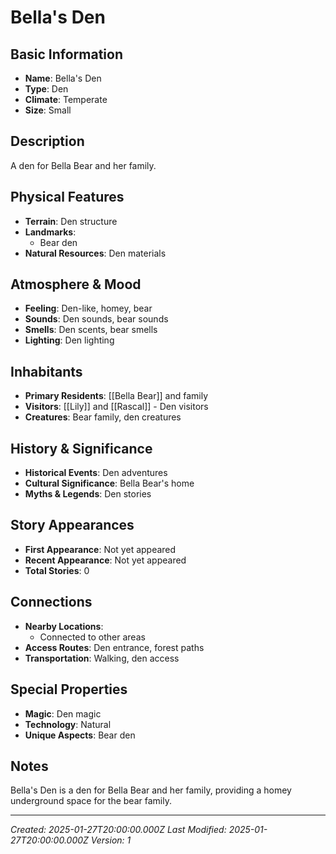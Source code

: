 # Bella's Den

## Basic Information
- **Name**: Bella's Den
- **Type**: Den
- **Climate**: Temperate
- **Size**: Small

## Description
A den for Bella Bear and her family.

## Physical Features
- **Terrain**: Den structure
- **Landmarks**: 
  - Bear den
- **Natural Resources**: Den materials

## Atmosphere & Mood
- **Feeling**: Den-like, homey, bear
- **Sounds**: Den sounds, bear sounds
- **Smells**: Den scents, bear smells
- **Lighting**: Den lighting

## Inhabitants
- **Primary Residents**: [[Bella Bear]] and family
- **Visitors**: [[Lily]] and [[Rascal]] - Den visitors
- **Creatures**: Bear family, den creatures

## History & Significance
- **Historical Events**: Den adventures
- **Cultural Significance**: Bella Bear's home
- **Myths & Legends**: Den stories

## Story Appearances
- **First Appearance**: Not yet appeared
- **Recent Appearance**: Not yet appeared
- **Total Stories**: 0

## Connections
- **Nearby Locations**: 
  - Connected to other areas
- **Access Routes**: Den entrance, forest paths
- **Transportation**: Walking, den access

## Special Properties
- **Magic**: Den magic
- **Technology**: Natural
- **Unique Aspects**: Bear den

## Notes
Bella's Den is a den for Bella Bear and her family, providing a homey underground space for the bear family.

---
*Created: 2025-01-27T20:00:00.000Z*
*Last Modified: 2025-01-27T20:00:00.000Z*
*Version: 1*
